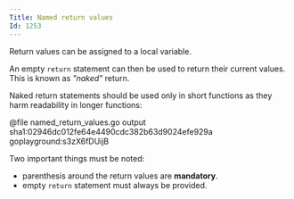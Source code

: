 ```yaml
---
Title: Named return values
Id: 1253
---
```

Return values can be assigned to a local variable.

An empty `return` statement can then be used to return their current values. This is known as *"naked"* return.

Naked return statements should be used only in short functions as they harm readability in longer functions:

@file named_return_values.go output sha1:02946dc012fe64e4490cdc382b63d9024efe929a goplayground:s3zX6fDUijB

Two important things must be noted:

- parenthesis around the return values are **mandatory**.
- empty `return` statement must always be provided.
